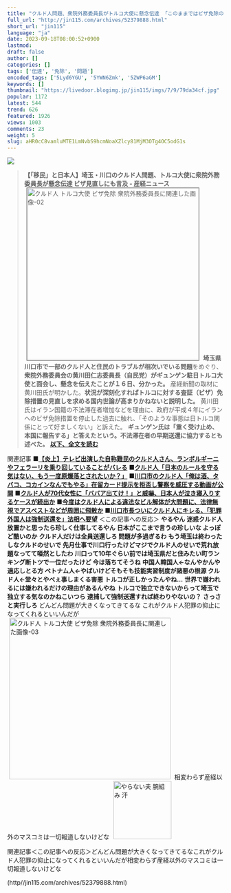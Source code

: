 ```yaml
---
title: "クルド人問題、衆院外務委員長がトルコ大使に懸念伝達 「このままではビザ免除の見直しも」 "
full_url: "http://jin115.com/archives/52379888.html"
short_url: "jin115"
language: "ja"
date: 2023-09-18T08:00:52+0900
lastmod: 
draft: false
author: []
categories: []
tags: ['伝達', '免除', '問題']
encoded_tags: ['5Lyd6YGU', '5YWN6Zmk', '5ZWP6aGM']
keywords: []
thumbnail: "https://livedoor.blogimg.jp/jin115/imgs/7/9/79da34cf.jpg"
popular: 1172
latest: 544
trend: 626
featured: 1926
views: 1003
comments: 23
weight: 5
slug: aHR0cC8vamluMTE1LmNvbS9hcmNoaXZlcy81MjM3OTg4OC5odG1s
---
```


![](https://livedoor.blogimg.jp/jin115/imgs/7/9/79da34cf.jpg)

<div><a name='more'></a> <blockquote><b>【「移民」と日本人】埼玉・川口のクルド人問題、トルコ大使に衆院外務委員長が懸念伝達 ビザ見直しにも言及 - 産経ニュース</b> <img src='https//livedoor.blogimg.jp/jin115/imgs/9/b/9becc42c.png' width='400' border='1' hspace='5' class='pict' alt='クルド人 トルコ大使 ビザ免除 衆院外務委員長に関連した画像-02'> <b>埼玉県川口市で一部のクルド人と住民のトラブルが相次いでいる問題</b>をめぐり、<b>衆院外務委員会の黄川田仁志委員長（自民党）がギュンゲン駐日トルコ大使と面会し、懸念を伝えたことが１６日、分かった。</b> 産経新聞の取材に黄川田氏が明かした。<b>状況が深刻化すればトルコに対する査証（ビザ）免除措置の見直しを求める国内世論が高まりかねないと説明した。</b> 黄川田氏はイラン国籍の不法滞在者増加などを理由に、政府が平成４年にイランへのビザ免除措置を停止した過去に触れ、「そのような事態は日トルコ関係にとって好ましくない」と訴えた。 <b>ギュンゲン氏は「重く受け止め、本国に報告する」と答えたという。不法滞在者の早期送還に協力するとも述べた。</b> <a href='https//www.sankei.com/article/20230916-6PXIWDNBONPBNDJ7S4UHPKFL7Y/' target='_blank'><b>以下、全文を読む</b></a></blockquote> 関連記事 ■<a href='http//jin115.com/archives/52376280.html' target='_blank'><b>【炎上】テレビ出演した自称難民のクルド人さん、ランボルギーニやフェラーリを乗り回していることがバレる</b></a> ■<a href='http//jin115.com/archives/52374577.html' target='_blank'><b>クルド人「日本のルールを守る気はない、もう一度原爆落とされたいか？」</b></a> ■<a href='http//jin115.com/archives/52377691.html' target='_blank'><b>川口市のクルド人「俺は酒、タバコ、コカインなんでもやる」在留カード提示を拒否し警察を威圧する動画が公開</b></a> ■<a href='http//jin115.com/archives/52379003.html' target='_blank'><b>クルド人が70代女性に「ババア出てけ！」と威嚇、日本人が泣き寝入りするケースが続出か</b></a> ■<a href='http//jin115.com/archives/52379075.html' target='_blank'><b>今度はクルド人による違法なビル解体が大問題に、法律無視でアスベストなどが周囲に飛散か</b></a> ■<a href='http//jin115.com/archives/52378799.html' target='_blank'><b>川口市長ついにクルド人にキレる、「犯罪外国人は強制送還を」法相へ要望</b></a> ＜この記事への反応＞ <b>やるやん</b> <b>迷惑クルド人放置かと思ったら珍しく仕事してるやん</b> <b>日本がここまで言うの珍しいな よっぽど酷いのか</b> <b>クルド人だけは全員送還しろ 問題が多過ぎるわ</b> <b>もう埼玉は終わったしなクルドのせいで</b> <b>先月仕事で川口行ったけどマジでクルド人のせいで荒れ放題なってて唖然としたわ</b> <b>川口って10年ぐらい前では埼玉県だと住みたい町ランキング断トツで一位だったけど 今は落ちてそうね</b> <b>中国人韓国人←なんやかんや適応しとる方 ベトナム人←やばいけどそもそも技能実習制度が諸悪の根源 クルド人←堂々とやべぇ事しまくる害悪</b> <b>トルコが正しかったんやね…</b> <b>世界で嫌われるには嫌われるだけの理由があるんやね</b> <b>トルコで独立できないからって埼玉で独立する気なのかねこいつら</b> <b>逮捕して強制送還すれば終わりやないの？</b> <b>さっさと実行しろ</b> どんどん問題が大きくなってきてるな これがクルド人犯罪の抑止になってくれるといいんだが <img src='https//livedoor.blogimg.jp/jin115/imgs/2/9/299a62a7.gif' width='375' border='0' hspace='5' class='pict' alt='クルド人 トルコ大使 ビザ免除 衆院外務委員長に関連した画像-03'> 相変わらず産経以外のマスコミは一切報道しないけどな <img src='https//livedoor.blogimg.jp/jin115/imgs/0/4/04ee80e6.gif' alt='やらない夫 腕組み 汗' width='135' border='0' hspace='5' class='pict'> <p>関連記事＜この記事への反応＞どんどん問題が大きくなってきてるなこれがクルド人犯罪の抑止になってくれるといいんだが相変わらず産経以外のマスコミは一切報道しないけどな</p></div>

(http//jin115.com/archives/52379888.html)
